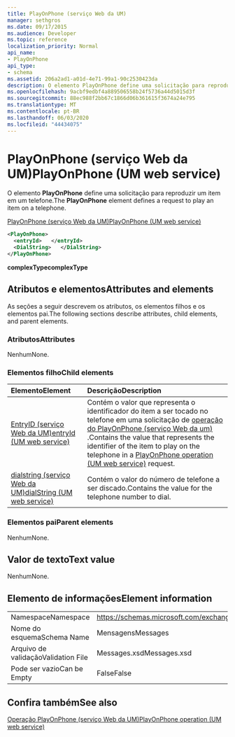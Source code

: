 ```yaml
---
title: PlayOnPhone (serviço Web da UM)
manager: sethgros
ms.date: 09/17/2015
ms.audience: Developer
ms.topic: reference
localization_priority: Normal
api_name:
- PlayOnPhone
api_type:
- schema
ms.assetid: 206a2ad1-a01d-4e71-99a1-90c2530423da
description: O elemento PlayOnPhone define uma solicitação para reproduzir um item em um telefone.
ms.openlocfilehash: 9acbf9edbf4a889506558b24f5736a44d5015d3f
ms.sourcegitcommit: 88ec988f2bb67c1866d06b361615f3674a24e795
ms.translationtype: MT
ms.contentlocale: pt-BR
ms.lasthandoff: 06/03/2020
ms.locfileid: "44434075"
---
```

# <a name="playonphone-um-web-service"></a><span data-ttu-id="feb1f-103">PlayOnPhone (serviço Web da UM)</span><span class="sxs-lookup"><span data-stu-id="feb1f-103">PlayOnPhone (UM web service)</span></span>

<span data-ttu-id="feb1f-104">O elemento **PlayOnPhone** define uma solicitação para reproduzir um item em um telefone.</span><span class="sxs-lookup"><span data-stu-id="feb1f-104">The **PlayOnPhone** element defines a request to play an item on a telephone.</span></span> 
  
[<span data-ttu-id="feb1f-105">PlayOnPhone (serviço Web da UM)</span><span class="sxs-lookup"><span data-stu-id="feb1f-105">PlayOnPhone (UM web service)</span></span>](playonphone-um-web-service.md)
  
```xml
<PlayOnPhone>
  <entryId>   </entryId>
  <DialString>   </DialString>
</PlayOnPhone>
```

 <span data-ttu-id="feb1f-106">**complexType**</span><span class="sxs-lookup"><span data-stu-id="feb1f-106">**complexType**</span></span>
## <a name="attributes-and-elements"></a><span data-ttu-id="feb1f-107">Atributos e elementos</span><span class="sxs-lookup"><span data-stu-id="feb1f-107">Attributes and elements</span></span>

<span data-ttu-id="feb1f-108">As seções a seguir descrevem os atributos, os elementos filhos e os elementos pai.</span><span class="sxs-lookup"><span data-stu-id="feb1f-108">The following sections describe attributes, child elements, and parent elements.</span></span>
  
### <a name="attributes"></a><span data-ttu-id="feb1f-109">Atributos</span><span class="sxs-lookup"><span data-stu-id="feb1f-109">Attributes</span></span>

<span data-ttu-id="feb1f-110">Nenhum</span><span class="sxs-lookup"><span data-stu-id="feb1f-110">None.</span></span>
  
### <a name="child-elements"></a><span data-ttu-id="feb1f-111">Elementos filho</span><span class="sxs-lookup"><span data-stu-id="feb1f-111">Child elements</span></span>

|<span data-ttu-id="feb1f-112">**Elemento**</span><span class="sxs-lookup"><span data-stu-id="feb1f-112">**Element**</span></span>|<span data-ttu-id="feb1f-113">**Descrição**</span><span class="sxs-lookup"><span data-stu-id="feb1f-113">**Description**</span></span>|
|:-----|:-----|
|[<span data-ttu-id="feb1f-114">EntryID (serviço Web da UM)</span><span class="sxs-lookup"><span data-stu-id="feb1f-114">entryId (UM web service)</span></span>](entryid-um-web-service.md) <br/> |<span data-ttu-id="feb1f-115">Contém o valor que representa o identificador do item a ser tocado no telefone em uma solicitação de [operação do PlayOnPhone (serviço Web da um)](playonphone-operation-um-web-service.md) .</span><span class="sxs-lookup"><span data-stu-id="feb1f-115">Contains the value that represents the identifier of the item to play on the telephone in a [PlayOnPhone operation (UM web service)](playonphone-operation-um-web-service.md) request.</span></span>  <br/> |
|[<span data-ttu-id="feb1f-116">dialstring (serviço Web da UM)</span><span class="sxs-lookup"><span data-stu-id="feb1f-116">dialString (UM web service)</span></span>](dialstring-um-web-service.md) <br/> |<span data-ttu-id="feb1f-117">Contém o valor do número de telefone a ser discado.</span><span class="sxs-lookup"><span data-stu-id="feb1f-117">Contains the value for the telephone number to dial.</span></span>  <br/> |
   
### <a name="parent-elements"></a><span data-ttu-id="feb1f-118">Elementos pai</span><span class="sxs-lookup"><span data-stu-id="feb1f-118">Parent elements</span></span>

<span data-ttu-id="feb1f-119">Nenhum</span><span class="sxs-lookup"><span data-stu-id="feb1f-119">None.</span></span>
  
## <a name="text-value"></a><span data-ttu-id="feb1f-120">Valor de texto</span><span class="sxs-lookup"><span data-stu-id="feb1f-120">Text value</span></span>

<span data-ttu-id="feb1f-121">Nenhum</span><span class="sxs-lookup"><span data-stu-id="feb1f-121">None.</span></span>
  
## <a name="element-information"></a><span data-ttu-id="feb1f-122">Elemento de informações</span><span class="sxs-lookup"><span data-stu-id="feb1f-122">Element information</span></span>

|||
|:-----|:-----|
|<span data-ttu-id="feb1f-123">Namespace</span><span class="sxs-lookup"><span data-stu-id="feb1f-123">Namespace</span></span>  <br/> |https://schemas.microsoft.com/exchange/services/2006/messages  <br/> |
|<span data-ttu-id="feb1f-124">Nome do esquema</span><span class="sxs-lookup"><span data-stu-id="feb1f-124">Schema Name</span></span>  <br/> |<span data-ttu-id="feb1f-125">Mensagens</span><span class="sxs-lookup"><span data-stu-id="feb1f-125">Messages</span></span>  <br/> |
|<span data-ttu-id="feb1f-126">Arquivo de validação</span><span class="sxs-lookup"><span data-stu-id="feb1f-126">Validation File</span></span>  <br/> |<span data-ttu-id="feb1f-127">Messages.xsd</span><span class="sxs-lookup"><span data-stu-id="feb1f-127">Messages.xsd</span></span>  <br/> |
|<span data-ttu-id="feb1f-128">Pode ser vazio</span><span class="sxs-lookup"><span data-stu-id="feb1f-128">Can be Empty</span></span>  <br/> |<span data-ttu-id="feb1f-129">False</span><span class="sxs-lookup"><span data-stu-id="feb1f-129">False</span></span>  <br/> |
   
## <a name="see-also"></a><span data-ttu-id="feb1f-130">Confira também</span><span class="sxs-lookup"><span data-stu-id="feb1f-130">See also</span></span>



[<span data-ttu-id="feb1f-131">Operação PlayOnPhone (serviço Web da UM)</span><span class="sxs-lookup"><span data-stu-id="feb1f-131">PlayOnPhone operation (UM web service)</span></span>](playonphone-operation-um-web-service.md)

